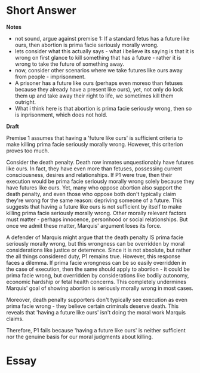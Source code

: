 
# Short Answer
**Notes**

- not sound, argue against premise 1: If a standard fetus has a future like ours, then abortion is prima facie seriously morally wrong.
- lets consider what this actually says - what i believe its saying is that it is wrong on first glance to kill something that has a future - rather it is wrong to take the future of something away. 
- now, consider other scenarios where we take futures like ours away from people - imprisonment. 
- A prisoner has a future like ours (perhaps even moreso than fetuses because they already have a present like ours), yet, not only do lock them up and take away their right to life, we sometimes kill them outright. 
- What i think here is that abortion is prima facie seriously wrong, then so is inprisonment, which does not hold. 

**Draft**

Premise 1 assumes that having a 'future like ours' is sufficient criteria to make killing prima facie seriously morally wrong. However, this criterion proves too much.

Consider the death penalty. Death row inmates unquestionably have futures like ours. In fact, they have even more than fetuses, possessing current consciousness, desires and relationships. If P1 were true, then their execution would be prima facie seriously morally wrong solely because they have futures like ours. Yet, many who oppose abortion also support the death penalty, and even those who oppose both don't typically claim they're wrong for the same reason: depriving someone of a future. This suggests that having a future like ours is not sufficient by itself to make killing prima facie seriously morally wrong. Other morally relevant factors must matter - perhaps innocence, personhood or social relationships. But once we admit these matter, Marquis' argument loses its force.

A defender of Marquis might argue that the death penalty IS prima facie seriously morally wrong, but this wrongness can be overridden by moral considerations like justice or deterrence. Since it is not absolute, but rather the all things considered duty, P1 remains true. However, this response faces a dilemma. If prima facie wrongness can be so easily overridden in the case of execution, then the same should apply to abortion - it could be prima facie wrong, but overridden by considerations like bodily autonomy, economic hardship or fetal health concerns. This completely undermines Marquis' goal of showing abortion is seriously morally wrong in most cases.

Moreover, death penalty supporters don't typically see execution as even prima facie wrong - they believe certain criminals deserve death. This reveals that 'having a future like ours' isn't doing the moral work Marquis claims.

Therefore, P1 fails because 'having a future like ours' is neither sufficient nor the genuine basis for our moral judgments about killing.

# Essay
